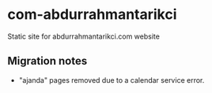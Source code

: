 # com-abdurrahmantarikci
Static site for abdurrahmantarikci.com website

## Migration notes

- "ajanda" pages removed due to a calendar service error.